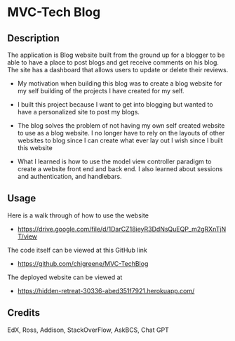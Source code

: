 # MVC-Tech Blog

## Description

The application is Blog website built from the ground up for a blogger to be able to have a place to post blogs and get receive comments on his blog. The site has a dashboard that allows users to update or delete their reviews.

- My motivation when building this blog was to create a blog website for my self building of the projects I have created for my self.

- I built this project because I want to get into blogging but wanted to have a personalized site to post my blogs.

- The blog solves the problem of not having my own self created website to use as a blog website. I no longer have to rely on the layouts of other websites to blog since I can create what ever lay out I wish since I built this website

- What I learned is how to use the model view controller paradigm to create a website front end and back end. I also learned about sessions and authentication, and handlebars.

## Usage

Here is a walk through of how to use the website

- https://drive.google.com/file/d/1DarCZ18ieyR3DdNsQuEQP_m2gRXnTjNT/view

The code itself can be viewed at this GitHub link

- https://github.com/chigreene/MVC-TechBlog

The deployed website can be viewed at

- https://hidden-retreat-30336-abed351f7921.herokuapp.com/

## Credits

EdX, Ross, Addison, StackOverFlow, AskBCS, Chat GPT
